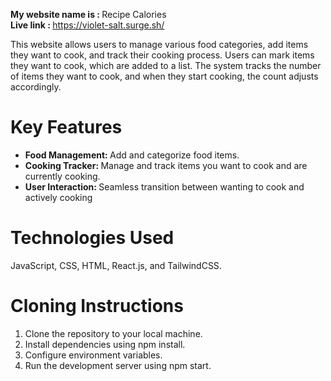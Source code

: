 <b>My website name is : </b>Recipe Calories</br>
<b> Live link : </b> https://violet-salt.surge.sh/ </br>

<p> This website allows users to manage various food categories, add items they want to cook, and track their cooking process. Users can mark items they want to cook, which are added to a list. The system tracks the number of items they want to cook, and when they start cooking, the count adjusts accordingly.</p>

<h1>Key Features </h1>
 
 

<ul>
     <li> <b>Food Management: </b> Add and categorize food items.</li>
 <li>
 <b>Cooking Tracker: </b> Manage and track items you want to cook and are currently cooking.
 </li>
 <li>
  <b>User Interaction: </b>   Seamless transition between wanting to cook and actively cooking
 </li>
</ul>
<h1>Technologies Used</h1>
 JavaScript, CSS, HTML, React.js, and TailwindCSS. </br>

<h1>Cloning Instructions</h1>
<ol>
<li>Clone the repository to your local machine.</li>
<li>Install dependencies using npm install.</li>
<li>Configure environment variables.</li>
<li>Run the development server using npm start.</li>
</ol>

